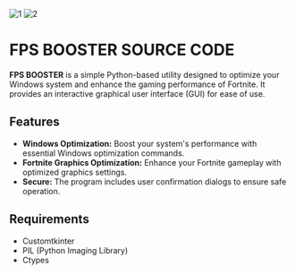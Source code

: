 ![1](https://i.imgur.com/sVWaVyG.png)
![2](https://i.imgur.com/z7vGn0U.png)
# FPS BOOSTER SOURCE CODE

**FPS BOOSTER** is a simple Python-based utility designed to optimize your Windows system and enhance the gaming performance of Fortnite. It provides an interactive graphical user interface (GUI) for ease of use.

## Features

- **Windows Optimization:** Boost your system's performance with essential Windows optimization commands.
- **Fortnite Graphics Optimization:** Enhance your Fortnite gameplay with optimized graphics settings.
- **Secure:** The program includes user confirmation dialogs to ensure safe operation.

## Requirements

- Customtkinter
- PIL (Python Imaging Library)
- Ctypes
